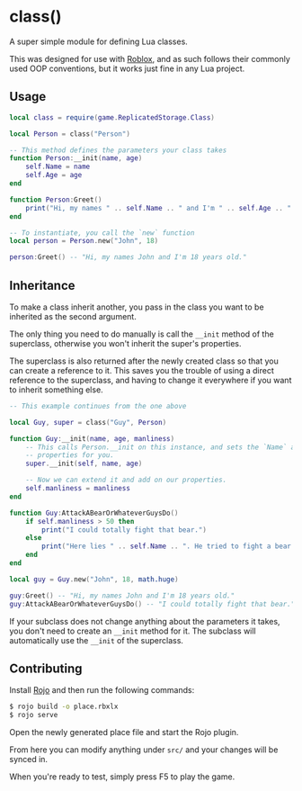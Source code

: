 # class()

A super simple module for defining Lua classes.

This was designed for use with [Roblox](https://roblox.com), and as such follows
their commonly used OOP conventions, but it works just fine in any Lua project.

## Usage

```lua
local class = require(game.ReplicatedStorage.Class)

local Person = class("Person")

-- This method defines the parameters your class takes
function Person:__init(name, age)
	self.Name = name
	self.Age = age
end

function Person:Greet()
	print("Hi, my names " .. self.Name .. " and I'm " .. self.Age .. " years old.")
end

-- To instantiate, you call the `new` function
local person = Person.new("John", 18)

person:Greet() -- "Hi, my names John and I'm 18 years old."
```

## Inheritance

To make a class inherit another, you pass in the class you want to be inherited
as the second argument.

The only thing you need to do manually is call the `__init` method of the
superclass, otherwise you won't inherit the super's properties.

The superclass is also returned after the newly created class so that you can
create a reference to it. This saves you the trouble of using a direct reference
to the superclass, and having to change it everywhere if you want to inherit
something else.

```lua
-- This example continues from the one above

local Guy, super = class("Guy", Person)

function Guy:__init(name, age, manliness)
	-- This calls Person.__init on this instance, and sets the `Name` and `Age`
	-- properties for you.
	super.__init(self, name, age)

	-- Now we can extend it and add on our properties.
	self.manliness = manliness
end

function Guy:AttackABearOrWhateverGuysDo()
	if self.manliness > 50 then
		print("I could totally fight that bear.")
	else
		print("Here lies " .. self.Name .. ". He tried to fight a bear.")
	end
end

local guy = Guy.new("John", 18, math.huge)

guy:Greet() -- "Hi, my names John and I'm 18 years old."
guy:AttackABearOrWhateverGuysDo() -- "I could totally fight that bear."
```

If your subclass does not change anything about the parameters it takes, you
don't need to create an `__init` method for it. The subclass will automatically
use the `__init` of the superclass.

## Contributing

Install [Rojo](https://github.com/rojo-rbx/rojo/) and then run the following commands:

```sh
$ rojo build -o place.rbxlx
$ rojo serve
```

Open the newly generated place file and start the Rojo plugin.

From here you can modify anything under `src/` and your changes will be synced in.

When you're ready to test, simply press F5 to play the game.
